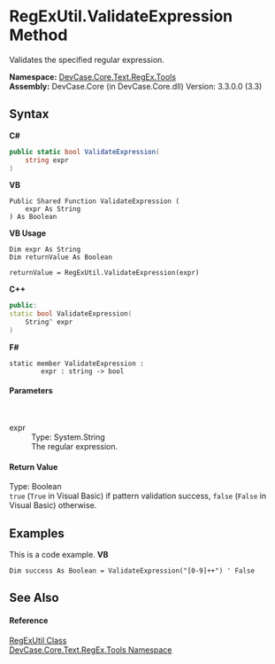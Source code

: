 # RegExUtil.ValidateExpression Method 
 

Validates the specified regular expression.

**Namespace:**&nbsp;<a href="N_DevCase_Core_Text_RegEx_Tools">DevCase.Core.Text.RegEx.Tools</a><br />**Assembly:**&nbsp;DevCase.Core (in DevCase.Core.dll) Version: 3.3.0.0 (3.3)

## Syntax

**C#**<br />
``` C#
public static bool ValidateExpression(
	string expr
)
```

**VB**<br />
``` VB
Public Shared Function ValidateExpression ( 
	expr As String
) As Boolean
```

**VB Usage**<br />
``` VB Usage
Dim expr As String
Dim returnValue As Boolean

returnValue = RegExUtil.ValidateExpression(expr)
```

**C++**<br />
``` C++
public:
static bool ValidateExpression(
	String^ expr
)
```

**F#**<br />
``` F#
static member ValidateExpression : 
        expr : string -> bool 

```


#### Parameters
&nbsp;<dl><dt>expr</dt><dd>Type: System.String<br />The regular expression.</dd></dl>

#### Return Value
Type: Boolean<br />`true` (`True` in Visual Basic) if pattern validation success, `false` (`False` in Visual Basic) otherwise.

## Examples
This is a code example. 
**VB**<br />
``` VB
Dim success As Boolean = ValidateExpression("[0-9]++") ' False
```


## See Also


#### Reference
<a href="T_DevCase_Core_Text_RegEx_Tools_RegExUtil">RegExUtil Class</a><br /><a href="N_DevCase_Core_Text_RegEx_Tools">DevCase.Core.Text.RegEx.Tools Namespace</a><br />